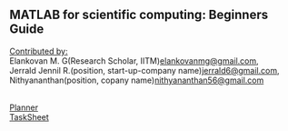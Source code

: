 ## MATLAB for scientific computing: Beginners Guide

<u>Contributed by:</u>
<br>Elankovan M. G(Research Scholar, IITM)<elankovanmg@gmail.com>,
<br>Jerrald Jennil R.(position, start-up-company name)<jerrald6@gmail.com>,
<br>Nithyananthan(position, copany name)<nithyananthan56@gmail.com>

<br>[Planner](https://docs.google.com/document/d/1_5qRsMvRJ3oRDJf2cJIyAX7HaD2zOFI_MX_-E743Roc/edit?usp=sharing)
<br>[TaskSheet](https://docs.google.com/spreadsheets/d/1CGTXsSmovNTFuGaQmsR5Q_Sebu73ZVZYMxlW3hz__S0/edit?usp=sharing)
